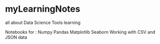 # myLearningNotes
all about Data Science Tools learning

Notebooks for : 
   Numpy
   Pandas
   Matplotlib
   Seaborn
   Working with CSV and JSON data
